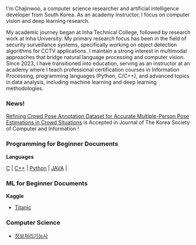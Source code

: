 
I'm Chajinwoo, a computer science researcher and artificial intelligence developer from South Korea. As an academy instructor, I focus on computer vision and deep learning research.

My academic journey began at Inha Technical College, followed by research work at Inha University. My primary research focus has been in the field of security surveillance systems, specifically working on object detection algorithms for CCTV applications. I maintain a strong interest in multimodal approaches that bridge natural language processing and computer vision. Since 2023, I have transitioned into education, serving as an instructor at an academy where I teach professional certification courses in Information Processing, programming languages (Python, C/C++), and advanced topics in data analysis, including machine learning and deep learning methodologies.

### News!

[Refining Crowd Pose Annotation Dataset for Accurate Multiple-Person Pose Estimations in Crowd Situations](https://www.dbpia.co.kr/journal/articleDetail?nodeId=NODE12014926) is Accepted in Journal of The Korea Society of Computer and Information !
### Programming for Beginner Documents

**Languages**

[C](2025181@C.md) | [C++](2025182) | [Python](2025-1-8-3) | [JAVA](2025-1-8-4) |

### ML for Beginner Documents

**Kaggle**
- [Titanic](2025-1-6-1)

### Computer Science

- [정보처리기능사](https://startedourmission.github.io/정보처리기능사.html)


